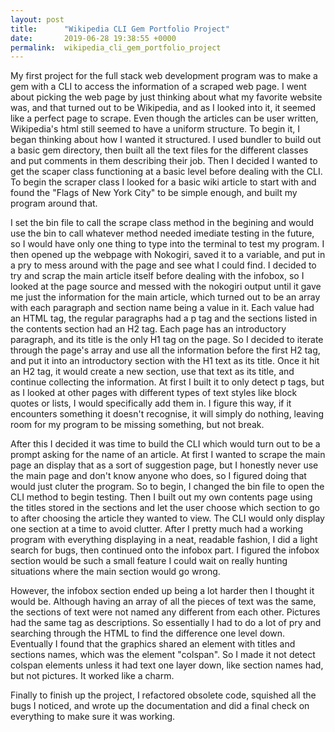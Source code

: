 ```yaml
---
layout: post
title:      "Wikipedia CLI Gem Portfolio Project"
date:       2019-06-28 19:38:55 +0000
permalink:  wikipedia_cli_gem_portfolio_project
---
```



My first project for the full stack web development program was to make a gem with a CLI to access the information of a scraped web page. I went about picking the web page by just thinking about what my favorite website was, and that turned out to be Wikipedia, and as I looked into it, it seemed like a perfect page to scrape. Even though the articles can be user written, Wikipedia's html still seemed to have a uniform structure. To begin it, I began thinking about how I wanted it structured. I used bundler to build out a basic gem directory, then built all the text files for the different classes and put comments in them describing their job. Then I decided I wanted to get the scaper class functioning at a basic level before dealing with the CLI. To begin the scraper class I looked for a basic wiki article to start with and found the "Flags of New York City" to be simple enough, and built my program around that. 

I set the bin file to call the scrape class method in the begining and would use the bin to call whatever method needed imediate testing in the future, so I would have only one thing to type into the terminal to test my program.  I then opened up the webpage with Nokogiri, saved it to a variable, and put in a pry to mess around with the page and see what I could find. I decided to try and scrap the main article itself before dealing with the infobox, so I looked at the page source and messed with the nokogiri output until it gave me just the information for the main article, which turned out to be an array with each paragraph and section name being a value in it. Each value had an HTML tag, the regular paragraphs had a p tag and the sections listed in the contents section had an H2 tag. Each page has an introductory paragraph, and its title is the only H1 tag on the page. So I decided to iterate through the page's array and use all the information before the first H2 tag, and put it into an introductory section with the H1 text as its title. Once it hit an H2 tag, it would create a new section, use that text as its title, and continue collecting the information. At first I built it to only detect p tags, but as I looked at other pages with different types of text styles like block quotes or lists, I would specifically add them in. I figure this way, if it encounters something it doesn't recognise, it will simply do nothing, leaving room for my program to be missing something, but not break.

After this I decided it was time to build the CLI which would turn out to be a prompt asking for the name of an article. At first I wanted to scrape the main page an display that as a sort of suggestion page, but I honestly never use the main page and don't know anyone who does, so I figured doing that would just cluter the program. So to begin, I changed the bin file to open the CLI method to begin testing. Then I built out my own contents page using the titles stored in the sections and let the user choose which section to go to after choosing the article they wanted to view. The CLI would only display one section at a time to avoid clutter. After I pretty much had a working program with everything displaying in a neat, readable fashion, I did a light search for bugs, then continued onto the infobox part. I figured the infobox section would be such a small feature I could wait on really hunting situations where the main section would go wrong.

However, the infobox section ended up being a lot harder then I thought it would be. Although having an array of all the pieces of text was the same, the sections of text were not named any different from each other. Pictures had the same tag as descriptions. So essentially I had to do a lot of pry and searching through the HTML to find the difference one level down. Eventually I found that the graphics shared an element with titles and sections names, which was the element "colspan". So I made it not detect colspan elements unless it had text one layer down, like section names had, but not pictures. It worked like a charm.

Finally to finish up the project, I refactored obsolete code, squished all the bugs I noticed, and wrote up the documentation and did a final check on everything to make sure it was working.


